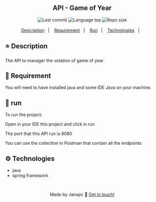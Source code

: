<div align="center">
  <h2> API - Game of Year</h2>
  <img alt="Last commit" src="https://img.shields.io/github/last-commit/janapc/game-of-year"/>
  <img alt="Language top" src="https://img.shields.io/github/languages/top/janapc/game-of-year"/>
  <img alt="Repo size" src="https://img.shields.io/github/repo-size/janapc/game-of-year"/>
</div>
<br>
<div align="center">
 <a href="#-description">Description</a>&nbsp;&nbsp;&nbsp;|&nbsp;&nbsp;&nbsp;
<a href="#-requirement">Requirement</a>&nbsp;&nbsp;&nbsp;|&nbsp;&nbsp;&nbsp;
<a href="#-run">Run</a>&nbsp;&nbsp;&nbsp;|&nbsp;&nbsp;&nbsp;
<a href="#-technologies">Technologies</a>&nbsp;&nbsp;&nbsp;|&nbsp;&nbsp;&nbsp;
</div>

## ⭐️ Description

The API to manager the votation of game of year.

## 📍 Requirement

You will need to have installed java and some IDE Java on your machine.

## 🚀 run

To run the project:

Open in your IDE this project and click in run

The port that this API run is 8080

You can use the collection in Postman that contain all the endpoints

## ⚙️ Technologies

- java
- spring framework

<br>
<span align="center">

Made by Janapc 🤘 [Get in touch!](https://www.linkedin.com/in/janaina-pedrina/)

</span>

